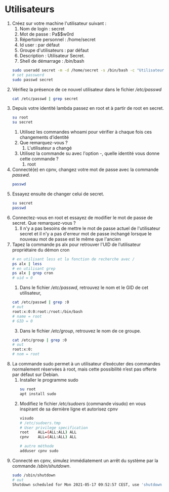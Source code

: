 # Utilisateurs

1. Créez sur votre machine l'utilisateur suivant :
    1. Nom de login : secret
    2. Mot de passe : Pa$$w0rd
    3. Répertoire personnel : /home/secret
    4. Id user : par défaut
    5. Groupe d'utilisateurs : par défaut
    6. Description : Utilisateur Secret.
    7. Shell de démarrage : /bin/bash
    ```bash
    sudo useradd secret -m -d /home/secret -s /bin/bash -c "Utilisateur Secret."
    # set password
    sudo passwd secret
    ```
2. Vérifiez la présence de ce nouvel utilisateur dans le fichier _/etc/passwd_
    ```bash
    cat /etc/passwd | grep secret
    ```
3. Depuis votre identité lambda passez en root et à partir de root en secret.
    ```bash
    su root
    su secret
    ```
    1. Utilisez les commandes whoami pour vérifier à chaque fois ces changements d’identité
    2. Que remarquez-vous ?
        1. L'utilisateur a changé
    3. Utilisez la commande su avec l'option -, quelle identité vous donne cette commande ?
        1. root
4. Connecté(e) en cpnv, changez votre mot de passe avec la commande _passwd_.
    ```bash
    passwd
    ```
5. Essayez ensuite de changer celui de secret.
    ```bash
    su secret
    passwd
    ```
6. Connectez-vous en root et essayez de modifier le mot de passe de secret. Que remarquez-vous ?
    1. Il n'y a pas besoins de mettre le mot de passe actuel de l'utilisateur secret et il n'y a pas d'erreur mot de passe inchangé lorsque le nouveau mot de passe est le même que l'ancien
7. Tapez la commande ps alx pour retrouver l'UID de l’utilisateur propriétaire du démon cron
   ```bash
   # en utilisant less et la fonction de recherche avec /
   ps alx | less
   # en utilisant grep
   ps alx | grep cron
   # uid = 0
   ```
    1. Dans le fichier _/etc/passwd_, retrouvez le nom et le GID de cet utilisateur,
    ```bash
    cat /etc/passwd | grep :0
    # out
    root:x:0:0:root:/root:/bin/bash
    # name = root
    # GID = 0
    ```
    3. Dans le fichier _/etc/group_, retrouvez le nom de ce groupe.
    ```bash
    cat /etc/group | grep :0
    # out
    root:x:0:
    # nom = root
    ```
8. La commande sudo permet à un utilisateur d’exécuter des commandes normalement réservées à root, mais cette possibilité n’est pas offerte par défaut sur Debian.
    1. Installer le programme sudo
       ```bash
       su root
       apt install sudo
       ```
    2. Modifiez le fichier _/etc/sudoers_ (commande visudo) en vous inspirant de sa dernière ligne et autorisez cpnv
       ```bash
       visudo
       # /etc/sudoers.tmp
       # User privilege specification
       root    ALL=(ALL:ALL) ALL
       cpnv    ALL=(ALL:ALL) ALL

       # autre méthode
       adduser cpnv sudo
       ```
9.  Connecté en cpnv, simulez immédiatement un arrêt du système par la commande _/sbin/shutdown_.
    ```bash
    sudo /sbin/shutdown
    # out
    Shutdown scheduled for Mon 2021-05-17 09:52:57 CEST, use 'shutdown -c' to cancel.
    ```
